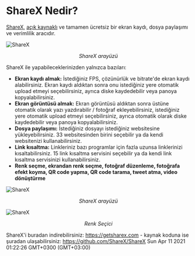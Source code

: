 # ShareX Nedir?
[ShareX](https://getsharex.com/), [açık kaynaklı](https://github.com/ShareX/ShareX) ve tamamen ücretsiz bir ekran kaydı, dosya paylaşımı ve verimlilik aracıdır.

![](https://getsharex.com/img/ShareX_Screenshot.png "ShareX")
<center><i>ShareX arayüzü</i></center>

ShareX ile yapabileceklerinizden yalnızca bazıları:
- **Ekran kaydı almak:** İstediğiniz FPS, çözünürlük ve bitrate'de ekran kaydı alabilirsiniz. Ekran kaydı aldıktan sonra onu istediğiniz yere otomatik upload etmeyi seçebilirsiniz, ayrıca diske kaydedebilir veya panoya kopyalabilirsiniz.
- **Ekran görüntüsü almak:** Ekran görüntüsü aldıktan sonra üstüne otomatik olarak yazı yazdırabilir / fotoğraf ekleyebilirsiniz, istediğiniz yere otomatik upload etmeyi seçebilirsiniz, ayrıca otomatik olarak diske kaydedebilir veya panoya kopyalabilirsiniz.
- **Dosya paylaşımı:** İstediğiniz dosyayı istediğiniz websitesine yükleyebilirsiniz. 33 websitesinden birini seçebilir ya da kendi websitenizi kullanabilirsiniz.
- **Link kısaltma:** Linkleriniz bazı programlar için fazla uzunsa linklerinizi kısaltabilirsiniz. 15 link kısaltma servisini seçebilir ya da kendi link kısaltma servisinizi kullanabilirsiniz.
- **Renk seçme, ekrandan renk seçme, fotoğraf düzenleme, fotoğrafa efekt koyma, QR code yapma, QR code tarama, tweet atma, video dönüştürme**

![](https://getsharex.com/img/screenshots/73zi4cR.png "ShareX")
<center><i>ShareX arayüzü</i></center>

![](https://getsharex.com/img/screenshots/GoXbsWG.png "ShareX")
<center><i>Renk Seçici</i></center>

ShareX'i buradan indirebilirsiniz: https://getsharex.com - kaynak koduna ise şuradan ulaşabilirsiniz: https://github.com/ShareX/ShareX
Sun Apr 11 2021 01:22:26 GMT+0300 (GMT+03:00)